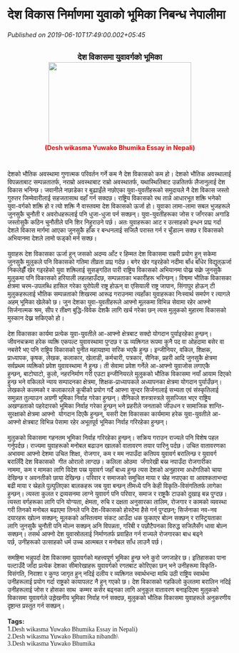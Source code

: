 # देश विकास निर्माणमा युवाको भूमिका निबन्ध नेपालीमा

*Published on 2019-06-10T17:49:00.002+05:45*

<br />
<div align="center" class="MsoNormal" style="text-align: center;">
<span lang="NE" style="font-family: "mangal" , serif; line-height: 17.12px;"><span style="font-size: large;"><b>देश विकासमा युवावर्गको भूमिका</b></span></span><br />
<div class="separator" style="clear: both;">
<span lang="NE" style="font-family: "mangal" , serif; line-height: 17.12px;"><span style="font-size: large;"><b><a href="https://blogger.googleusercontent.com/img/b/R29vZ2xl/AVvXsEjFBMl6ThuGHUAXbIw8IX4Uhyphenhyphen-SENvlnquKDqSlUwynvL9YsRfqRrQ5b9eoKsl4I31ANKE1g1k4ponrccaU_WWq3zFtNR4iUf7dS5yrbTABxhkOtV6ERKT3eGgyEedAkC4OP98LZyRAaRw/s1600/sss.png" style="margin-left: 1em; margin-right: 1em;"><img border="0" data-original-height="292" data-original-width="509" height="183" src="https://blogger.googleusercontent.com/img/b/R29vZ2xl/AVvXsEjFBMl6ThuGHUAXbIw8IX4Uhyphenhyphen-SENvlnquKDqSlUwynvL9YsRfqRrQ5b9eoKsl4I31ANKE1g1k4ponrccaU_WWq3zFtNR4iUf7dS5yrbTABxhkOtV6ERKT3eGgyEedAkC4OP98LZyRAaRw/s320/sss.png" width="320" /></a></b></span></span></div>
<span lang="NE" style="font-family: "mangal" , serif; line-height: 17.12px;"><span style="font-size: large;"><b></b></span></span><span style="font-family: "annapurn"; line-height: 17.12px;"><o:p></o:p></span></div>
<div align="center" class="MsoNormal" style="text-align: center;">
<span style="color: red; font-family: "mangal" , serif;"><b>(Desh wikasma Yuwako Bhumika Essay in Nepali)</b></span></div>
<div align="center" class="MsoNormal" style="text-align: center;">
<span lang="NE" style="font-family: "mangal" , serif; line-height: 17.12px;"><span style="font-size: large;"><b><br /></b></span></span></div>
<div align="center" class="MsoNormal" style="text-align: center;">
<span lang="NE" style="font-family: "mangal" , serif; line-height: 17.12px;"><span style="font-size: large;"><b><br /></b></span></span></div>
<div class="MsoNormal" style="text-align: left;">
<span lang="NE" style="font-family: "mangal" , serif; line-height: 17.12px;">देशको भौतिक अवस्थामा गुणात्मक परिवर्तन गर्ने कम नै देश विकासको कम हो। देशको भौतिक अवस्थालाई विपन्नताबाट सम्पन्नतातर्फ, नराम्रो अवस्थाबाट राम्रो अवस्थातर्फ, यथास्थितिबाट उन्नतितर्फ लैजानुलाई देश विकास भनिन्छ। जवानीले नछाडेका र बुढ्याइँले नछोएका युवा-युवतीहरूको समुदायले नै देश विकास जस्तो गुरुतर जिम्मेवारीलाई सहजतासाथ वहाँ गर्न सक्दछ। राष्ट्रिय विकासको रथ तान्ने आधारभूत शक्ति भनेको युवा-वर्गको शक्ति हो र त्यो शक्ति नै वास्तवमा देश विकासको ऊर्जा हो। युवाका लामा-लामा सबल भुजहरूले जुनसुकै चुनौती र अवरोधहरूलाई पनि धुजा-धुजा पर्न सक्छन्। युवा-युवतीहरूका जोस र जाँगरका अगाडि जस्तोसुकै कठिन चुनौतीले पनि शिर निहुराउने पर्छ। अतः युवाहरूका आट र उत्साहको इन्धन प्राप्त गर्दा देशले विकास मार्गमा आएका जुनसुकै हाँक र बन्धनलाई सजिलै परास्त गर्न र चुँडाल्न सक्छ र विकासको अभियानमा देशले लामो फड्को मर्न सक्छ।</span><span style="font-family: "annapurn"; line-height: 17.12px;"><o:p></o:p></span></div>
<div class="MsoNormal" style="text-align: left;">
<span lang="NE" style="font-family: "mangal" , serif; line-height: 17.12px;"><br /></span></div>
<div class="MsoNormal" style="text-align: left;">
<span lang="NE" style="font-family: "mangal" , serif; line-height: 17.12px;">युवाहरू देश विकासका ऊर्जा हुन् जसको अदम्य आँट र हिम्मत देश विकासमा राम्ररी प्रयोग हुन् सकेमा जुनसुकै मुलुकले पनि विकासको गतिमा तीव्रता प्राप्त गर्दछ। बगेर खेर गइरहेको नदीमा बाँध बाँधेर विद्युत्ऊर्जा निकलेझैँ खेर गइरहेको युवा शक्तिलाई सुसङ्गठित पारी राष्ट्रिय विकासको अभियानमा पोख्न सक्ने जुनसुकै मुलुकमा पनि विकासको हरियाली लहलहाउँदछ, सम्पन्नताका भकारीहरू भरिन्छन्। विश्वमा भौतिक विकासका क्षेत्रमा चरम-उपलब्धि हासिल गरेका युरोपेली राष्ट्र होऊन् वा एसियाली राष्ट्र जापान</span><span style="font-family: "annapurn"; line-height: 17.12px;">,</span><span lang="NE" style="font-family: "mangal" , serif; line-height: 17.12px;"> सिंगापुर होऊन् टी मुलुकहरूलाई भौतिक सम्पन्नताको शिखरमा आरूढ गराउनमा त्यहाँका युवाहरूका निःस्वार्थ समर्पण र त्यागले अहम् भूमिका खेलेको छ। जुन देशका युवा-युवतीहरूले आफ्नो मूलकमा विभिन्न सेवामा रहेर आफ्नो सिर्जनात्मक श्रम</span><span style="font-family: "annapurn"; line-height: 17.12px;">,</span><span lang="NE" style="font-family: "mangal" , serif; line-height: 17.12px;"> सीप र तीक्ष्ण बुद्धि-विवेक देशकै लागि खर्च गरेका छन् त्यस मुलुकको मुहारमा विकासको मुस्कान देख्न सकिएको हो।</span><span style="font-family: "annapurn"; line-height: 17.12px;"><o:p></o:p></span></div>
<div class="MsoNormal" style="text-align: left;">
<span lang="NE" style="font-family: "mangal" , serif; line-height: 17.12px;"><br /></span></div>
<div class="MsoNormal" style="text-align: left;">
<span lang="NE" style="font-family: "mangal" , serif; line-height: 17.12px;">देश विकासका कार्यमा प्रत्येक युवा-युवतीले आ-आफ्नो क्षेत्रबाट सक्दो योगदान पुर्याइरहेका हुन्छन्।<span style="mso-spacerun: yes;"> </span><o:p></o:p></span></div>
<div class="MsoNormal" style="text-align: left;">
<span lang="NE" style="font-family: "mangal" , serif; line-height: 17.12px;">जीवनचक्रमा हरेक व्यक्ति एकपल्ट युवावस्थामा पुग्दछ र ऊ व्यक्तिगत रूपमा कुनै पद वा ओहदामा बसेर वा नबसेरै भए पनि राष्ट्रिय विकासको पुनीत महायज्ञमा सरिक भएकै हुन्छ। इन्जीनियर, वकिल</span><span style="font-family: "annapurn"; line-height: 17.12px;">,</span><span lang="NE" style="font-family: "mangal" , serif; line-height: 17.12px;"> शिक्षक, प्राध्यापक, कृषक</span><span style="font-family: "annapurn"; line-height: 17.12px;">,</span><span lang="NE" style="font-family: "mangal" , serif; line-height: 17.12px;"> लेखक</span><span style="font-family: "annapurn"; line-height: 17.12px;">,</span><span lang="NE" style="font-family: "mangal" , serif; line-height: 17.12px;"> कलाकार</span><span style="font-family: "annapurn"; line-height: 17.12px;">,</span><span lang="NE" style="font-family: "mangal" , serif; line-height: 17.12px;"> खेलाडी</span><span style="font-family: "annapurn"; line-height: 17.12px;">,</span><span lang="NE" style="font-family: "mangal" , serif; line-height: 17.12px;"> कर्मचारी</span><span style="font-family: "annapurn"; line-height: 17.12px;">,</span><span lang="NE" style="font-family: "mangal" , serif; line-height: 17.12px;"> पत्रकार</span><span style="font-family: "annapurn"; line-height: 17.12px;">,</span><span lang="NE" style="font-family: "mangal" , serif; line-height: 17.12px;"> सैनिक</span><span style="font-family: "annapurn"; line-height: 17.12px;">,</span><span lang="NE" style="font-family: "mangal" , serif; line-height: 17.12px;"> प्रहरी आदि जुनसुकै क्षेत्रमा सर्वप्रथम व्यक्तिको प्रवेश युवावस्थामा नै हुन्छ। ती सेवामा प्रवेश गर्नेले आ-आफ्नो युवाजोस लगाएकै हुन्छन्</span><span style="font-family: "annapurn"; line-height: 17.12px;">,</span><span lang="NE" style="font-family: "mangal" , serif; line-height: 17.12px;"> बाटोघाटो</span><span style="font-family: "annapurn"; line-height: 17.12px;">,</span><span lang="NE" style="font-family: "mangal" , serif; line-height: 17.12px;"> कुलो</span><span style="font-family: "annapurn"; line-height: 17.12px;">,</span><span lang="NE" style="font-family: "mangal" , serif; line-height: 17.12px;"> नहरनिर्माण गरी एउटा इन्जीनियरले मुलुकको भौतिक विकासमा नयाँ आयाम दिएको हुन्छ भने वकिलले न्याय सम्पादनका क्षेत्रमा</span><span style="font-family: "annapurn"; line-height: 17.12px;">,</span><span lang="NE" style="font-family: "mangal" , serif; line-height: 17.12px;"> शिक्षक-प्राध्यापकले अध्यापनका क्षेत्रमा योगदान पुर्याउँछन्। लेखकले कलमको र कलाकारले कूचीको प्रयोग गर्दै आफ्ना सुन्दर सिर्जनालाई सभ्यता एवं संस्कृतिलाई समुन्नत तुल्याउन अग्रणी भूमिका निर्वाह गरेका हुन्छन्। सैनिकले शस्त्रास्त्रले सुसज्जित भएर राष्ट्रिय अखण्डताको पहरेदारको भूमिका निर्वाह गरेका हुन्छन् भने प्रहरीले जनताको जीउधन र सामाजिक शान्ति-सुरक्षाको क्षेत्रमा आफ्नो<span style="mso-spacerun: yes;">  </span>योगदान दिएकै हुन्छन्, यसरी देश विकासका कार्यमामा हरेक युवा-युवतीले आ-आफ्नो क्षेत्रबाट विभिन्न पेसामा रहेर अभूतपूर्व भूमिका निर्वाह गरिरहेका हुन्छन्।</span><span style="font-family: "annapurn"; line-height: 17.12px;"><o:p></o:p></span></div>
<div class="MsoNormal" style="text-align: left;">
<span lang="NE" style="font-family: "mangal" , serif; line-height: 17.12px;"><br /></span></div>
<div class="MsoNormal" style="text-align: left;">
<span lang="NE" style="font-family: "mangal" , serif; line-height: 17.12px;">मुलुकको विकासमा गहनतम भूमिका निर्वाह गरिरहेका हुन्छन्। सक्रिय गराउन राज्यले पनि विशेष पहल गर्नुपर्दछ। राज्यमा युवाहरूको मनोबल बढाउन खालको वातावरण तयार पारिनु पर्दछ। उचित वातावरणका अभावमा आफ्नो देशमा उचित शिक्षा</span><span style="font-family: "annapurn"; line-height: 17.12px;">,</span><span lang="NE" style="font-family: "mangal" , serif; line-height: 17.12px;"> रोजगार</span><span style="font-family: "annapurn"; line-height: 17.12px;">,</span><span lang="NE" style="font-family: "mangal" , serif; line-height: 17.12px;"> कम र मम नपाउँदा कतिपय युवावर्ग बरालिन्छ र युवावर्ग बरालिँदै देश विकासको<span style="mso-spacerun: yes;">  </span>गीत ओरालो लाग्दछ। कलिला ओठमा<span style="mso-spacerun: yes;">  </span>जँगारेखी बस्न नपाउँदा रोजगारीका नाममा</span><span style="font-family: "annapurn"; line-height: 17.12px;">,</span><span lang="NE" style="font-family: "mangal" , serif; line-height: 17.12px;"> कम र मामका लागि विदेश पस्न युवावर्ग जहाँ बाध्य हुन्छ त्यस देशको अनुहारमा अधोगतिको चाया देखिन्छ र अवनतीको छाया देखिन्छ। परिवार र समाजको समुचित माया र स्नेह नपाएका वा आवश्कताभन्दा बढी माया र स्नेहले पुल्पुलिएका बालकहरू जब युवा बन्छन् तीमध्ये पनि केही विकृति-विसंगतितर्फ लागेका हुन्छन्। त्यस्ता कुलत र द्रव्यसनमा लाग्ने युवावर्ग पनि परिवार</span><span style="font-family: "annapurn"; line-height: 17.12px;">,</span><span lang="NE" style="font-family: "mangal" , serif; line-height: 17.12px;"> समाज र राष्ट्रकै टाउको दुखाइ बन्न पुग्दछ। त्यस्ता वर्गहरूका लागि पनि योग्यता</span><span style="font-family: "annapurn"; line-height: 17.12px;">,</span><span lang="NE" style="font-family: "mangal" , serif; line-height: 17.12px;"> क्षेमता, रुचि र दक्षता अनुसारका तालिम</span><span style="font-family: "annapurn"; line-height: 17.12px;">,</span><span lang="NE" style="font-family: "mangal" , serif; line-height: 17.12px;"> रोजगार र कामको व्यवस्था गरी तिनको मनोबल बढाएमा तिनले पनि देश-विकासको होस्टेमा हैसे गर्न पुग्दछन्; सिर्जनाका नव-नव दयारहरू खोल्न सक्छन्; मूलकको अस्तित्वमा संकट आउँदा धक फुकाएर बोल्न सक्छन् र रास्ट्रियताका लागि जुनसुकै चुनौती पनि मोल्न सक्छन् अनि विपन्नता</span><span style="font-family: "annapurn"; line-height: 17.12px;">,</span><span lang="NE" style="font-family: "mangal" , serif; line-height: 17.12px;"> गरिबी र पछौटैपनका विरुद्ध सजिलैसँग धावा बोल्न सक्छन्। तसर्थ आफ्नो देश युवास्रोतलाई निर्माणतर्फ प्रवाहित गर्न राज्यले रोजगारका बाध बढ्ने पर्छ</span><span style="font-family: "annapurn"; line-height: 17.12px;">,</span><span lang="NE" style="font-family: "mangal" , serif; line-height: 17.12px;"> उनीहरूको उत्साहको धर्म उच्च आत्मबल र मनोबल साँध लाउनै पर्छ।<o:p></o:p></span></div>
<div class="MsoNormal" style="text-align: left;">
<span lang="NE" style="font-family: "mangal" , serif; line-height: 17.12px;"><br /></span></div>
<div class="MsoNormal" style="text-align: left;">
<span lang="NE" style="font-family: "mangal" , serif; line-height: 17.12px;">समष्टिमा भन्नुपर्दा देश विकासमा युवावर्गको महत्त्वपूर्ण भूमिका हुन्छ भने कुरो जगजाहेर छ। इतिहासका पाना पल्टाउँदै जाँदा प्रत्येक देशका सीमारेखाहरू युवावर्गको रगतबाट कोरिएका छन् भने उनीहरूमा विकृति-विसंगति</span><span style="font-family: "annapurn"; line-height: 17.12px;">,</span><span lang="NE" style="font-family: "mangal" , serif; line-height: 17.12px;"> निराशा र कुण्ठ जागृत हुन् नदिई दलीय र व्यक्तिगत स्वार्थभन्दा माथि उठी राष्ट्रिय स्वार्थमा उनीहरूलाई प्रयोग गर्दा राष्ट्रको कायापलट नै हुन् गएको छ। देश विकासको गहकिलो कुलतमा बरालिन नदिई उनीहरूलाई जोस र होसका साथ<span style="mso-spacerun: yes;">  </span>कम्मर कसेर बढ्नका लागि अनुकूल वातावरण बनाइदिएमा मुलुकको विकासमा युवावर्गले उल्लेखनीय भूमिका निर्वाह गर्न सक्दछ</span><span style="font-family: "annapurn"; line-height: 17.12px;">,</span><span lang="NE" style="font-family: "mangal" , serif; line-height: 17.12px;"> मुलुकको भौतिक विकासमा युवाहरूले अनुकरणीय दृष्टान्त प्रस्तुत गर्न सक्छन्।</span><span style="font-family: "annapurn"; line-height: 17.12px;"><o:p></o:p></span></div>
<div class="MsoNormal" style="text-align: left;">
<br /></div>
<div class="MsoNormal" style="text-align: left;"><b>
Tags:</b></div><div class="MsoNormal" style="text-align: left;">1.<span style="font-family: mangal, serif; text-align: center;">Desh wikasma Yuwako Bhumika Essay in Nepali)</span></div><div class="MsoNormal" style="text-align: left;"><span style="font-family: mangal, serif; text-align: center;">2.</span><span style="font-family: mangal, serif; text-align: center;">Desh wikasma Yuwako Bhumika nibandh\</span></div><div class="MsoNormal" style="text-align: left;"><span style="font-family: mangal, serif; text-align: center;">3.</span><span style="font-family: mangal, serif; text-align: center;">Desh wikasma Yuwako Bhumika </span></div>
<div class="MsoNormal" style="text-align: left;">
<br /></div>
<div style="text-align: left;">
<br /></div>
